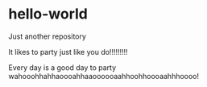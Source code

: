 # hello-world
Just another repository

It likes to party just like you do!!!!!!!!!

Every day is a good day to party wahooohhahhaoooahhaaoooooaahhoohhoooaahhhoooo!

